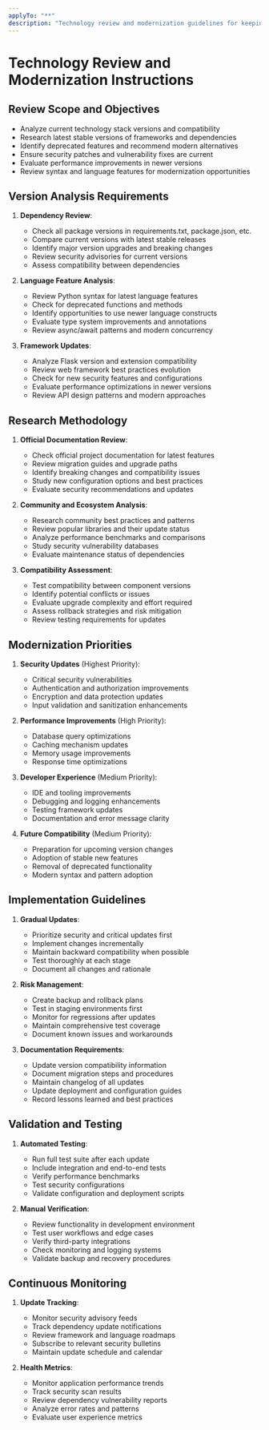 ```yaml
---
applyTo: "**"
description: "Technology review and modernization guidelines for keeping code current"
---
```


# Technology Review and Modernization Instructions

## Review Scope and Objectives

- Analyze current technology stack versions and compatibility
- Research latest stable versions of frameworks and dependencies
- Identify deprecated features and recommend modern alternatives
- Ensure security patches and vulnerability fixes are current
- Evaluate performance improvements in newer versions
- Review syntax and language features for modernization opportunities

## Version Analysis Requirements

1. **Dependency Review**:

   - Check all package versions in requirements.txt, package.json, etc.
   - Compare current versions with latest stable releases
   - Identify major version upgrades and breaking changes
   - Review security advisories for current versions
   - Assess compatibility between dependencies

2. **Language Feature Analysis**:

   - Review Python syntax for latest language features
   - Check for deprecated functions and methods
   - Identify opportunities to use newer language constructs
   - Evaluate type system improvements and annotations
   - Review async/await patterns and modern concurrency

3. **Framework Updates**:
   - Analyze Flask version and extension compatibility
   - Review web framework best practices evolution
   - Check for new security features and configurations
   - Evaluate performance optimizations in newer versions
   - Review API design patterns and modern approaches

## Research Methodology

1. **Official Documentation Review**:

   - Check official project documentation for latest features
   - Review migration guides and upgrade paths
   - Identify breaking changes and compatibility issues
   - Study new configuration options and best practices
   - Evaluate security recommendations and updates

2. **Community and Ecosystem Analysis**:

   - Research community best practices and patterns
   - Review popular libraries and their update status
   - Analyze performance benchmarks and comparisons
   - Study security vulnerability databases
   - Evaluate maintenance status of dependencies

3. **Compatibility Assessment**:
   - Test compatibility between component versions
   - Identify potential conflicts or issues
   - Evaluate upgrade complexity and effort required
   - Assess rollback strategies and risk mitigation
   - Review testing requirements for updates

## Modernization Priorities

1. **Security Updates** (Highest Priority):

   - Critical security vulnerabilities
   - Authentication and authorization improvements
   - Encryption and data protection updates
   - Input validation and sanitization enhancements

2. **Performance Improvements** (High Priority):

   - Database query optimizations
   - Caching mechanism updates
   - Memory usage improvements
   - Response time optimizations

3. **Developer Experience** (Medium Priority):

   - IDE and tooling improvements
   - Debugging and logging enhancements
   - Testing framework updates
   - Documentation and error message clarity

4. **Future Compatibility** (Medium Priority):
   - Preparation for upcoming version changes
   - Adoption of stable new features
   - Removal of deprecated functionality
   - Modern syntax and pattern adoption

## Implementation Guidelines

1. **Gradual Updates**:

   - Prioritize security and critical updates first
   - Implement changes incrementally
   - Maintain backward compatibility when possible
   - Test thoroughly at each stage
   - Document all changes and rationale

2. **Risk Management**:

   - Create backup and rollback plans
   - Test in staging environments first
   - Monitor for regressions after updates
   - Maintain comprehensive test coverage
   - Document known issues and workarounds

3. **Documentation Requirements**:
   - Update version compatibility information
   - Document migration steps and procedures
   - Maintain changelog of all updates
   - Update deployment and configuration guides
   - Record lessons learned and best practices

## Validation and Testing

1. **Automated Testing**:

   - Run full test suite after each update
   - Include integration and end-to-end tests
   - Verify performance benchmarks
   - Test security configurations
   - Validate configuration and deployment scripts

2. **Manual Verification**:
   - Review functionality in development environment
   - Test user workflows and edge cases
   - Verify third-party integrations
   - Check monitoring and logging systems
   - Validate backup and recovery procedures

## Continuous Monitoring

1. **Update Tracking**:

   - Monitor security advisory feeds
   - Track dependency update notifications
   - Review framework and language roadmaps
   - Subscribe to relevant security bulletins
   - Maintain update schedule and calendar

2. **Health Metrics**:
   - Monitor application performance trends
   - Track security scan results
   - Review dependency vulnerability reports
   - Analyze error rates and patterns
   - Evaluate user experience metrics
